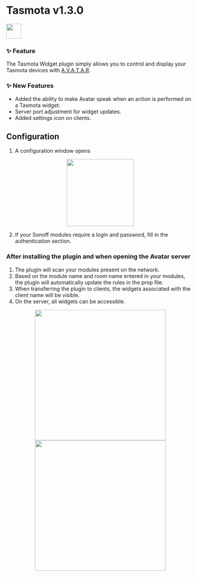 # Tasmota v1.3.0
<div style="text-align: left; margin: 10px 0">
<img src="../../core/plugins/tasmota/assets/images/tasmota.png" width="40"/></div>

### ✨ Feature
The Tasmota Widget plugin simply allows you to control and display your Tasmota devices with [A.V.A.T.A.R](https://github.com/Avatar-Home-Automation).

### ✨ New Features
- Added the ability to make Avatar speak when an action is performed on a Tasmota widget.
- Server port adjustment for widget updates.
- Added settings icon on clients.

## Configuration
1. A configuration window opens 
<div style="text-align: center;">
<img src="../../core/plugins/tasmota/assets/images/docs/window.png" width="180"/></div>

2. If your Sonoff modules require a login and password, fill in the authentication section.
   
### After installing the plugin and when opening the Avatar server
1. The plugin will scan your modules present on the network.
2. Based on the module name and room name entered in your modules, the plugin will automatically update the rules in the prop file.
3. When transferring the plugin to clients, the widgets associated with the client name will be visible.
4. On the server, all widgets can be accessible.

<div style="text-align: center;">
<img src="../../core/plugins/tasmota/assets/images/docs/ws.png" width="350"/><img src="../../core/plugins/tasmota/assets/images/docs/ws-1.png" width="350"/></div>